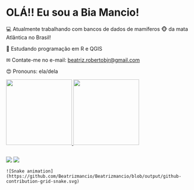 # OLÁ!! Eu sou a Bia Mancio!

💻 Atualmente trabalhando com bancos de dados de mamíferos 🐵 da mata Atlântica no Brasil! 

📌 Estudando programação em R e QGIS

✉ Contate-me no e-mail: beatriz.robertobjr@gmail.com

😍 Pronouns: ela/dela

<div>
<a href="https://github.com/Beatrizmancio">
  <img height="180em" src="https://github-readme-stats.vercel.app/api?username=Beatrizmancio&show_icons=true&theme=dracula&include_all_commits=true&count_private=true"/>
  <img height="180em" src="https://github-readme-stats.vercel.app/api/top-langs/?username=Beatrizmancio&layout=compact&langs_count=7&theme=dracula"/>
</div>

  ##
  
  <div> 
  <a href="https://instagram.com/beatrizbjr" target="_blank"><img src="https://img.shields.io/badge/-Instagram-%23E4405F?style=for-the-badge&logo=instagram&logoColor=white" target="_blank"></a>
  <a href="https://www.linkedin.com/in/rafaella-ballerini-45875016a](https://www.linkedin.com/in/beatriz-roberto-3557b717b/)" target="_blank"><img src="https://img.shields.io/badge/-LinkedIn-%230077B5?style=for-the-badge&logo=linkedin&logoColor=white" target="_blank"></a> 
 
    ![Snake animation](https://github.com/Beatrizmancio/Beatrizmancio/blob/output/github-contribution-grid-snake.svg)
    
</div>
  
  
